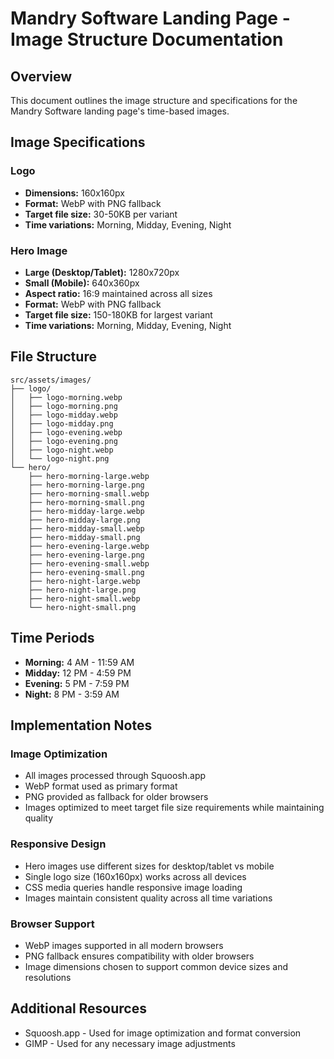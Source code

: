 # Mandry Software Landing Page - Image Structure Documentation

## Overview
This document outlines the image structure and specifications for the Mandry Software landing page's time-based images.

## Image Specifications

### Logo
- **Dimensions:** 160x160px
- **Format:** WebP with PNG fallback
- **Target file size:** 30-50KB per variant
- **Time variations:** Morning, Midday, Evening, Night

### Hero Image
- **Large (Desktop/Tablet):** 1280x720px
- **Small (Mobile):** 640x360px
- **Aspect ratio:** 16:9 maintained across all sizes
- **Format:** WebP with PNG fallback
- **Target file size:** 150-180KB for largest variant
- **Time variations:** Morning, Midday, Evening, Night

## File Structure
```
src/assets/images/
├── logo/
│   ├── logo-morning.webp
│   ├── logo-morning.png
│   ├── logo-midday.webp
│   ├── logo-midday.png
│   ├── logo-evening.webp
│   ├── logo-evening.png
│   ├── logo-night.webp
│   └── logo-night.png
└── hero/
    ├── hero-morning-large.webp
    ├── hero-morning-large.png
    ├── hero-morning-small.webp
    ├── hero-morning-small.png
    ├── hero-midday-large.webp
    ├── hero-midday-large.png
    ├── hero-midday-small.webp
    ├── hero-midday-small.png
    ├── hero-evening-large.webp
    ├── hero-evening-large.png
    ├── hero-evening-small.webp
    ├── hero-evening-small.png
    ├── hero-night-large.webp
    ├── hero-night-large.png
    ├── hero-night-small.webp
    └── hero-night-small.png
```

## Time Periods
- **Morning:** 4 AM - 11:59 AM
- **Midday:** 12 PM - 4:59 PM
- **Evening:** 5 PM - 7:59 PM
- **Night:** 8 PM - 3:59 AM

## Implementation Notes

### Image Optimization
- All images processed through Squoosh.app
- WebP format used as primary format
- PNG provided as fallback for older browsers
- Images optimized to meet target file size requirements while maintaining quality

### Responsive Design
- Hero images use different sizes for desktop/tablet vs mobile
- Single logo size (160x160px) works across all devices
- CSS media queries handle responsive image loading
- Images maintain consistent quality across all time variations

### Browser Support
- WebP images supported in all modern browsers
- PNG fallback ensures compatibility with older browsers
- Image dimensions chosen to support common device sizes and resolutions

## Additional Resources
- Squoosh.app - Used for image optimization and format conversion
- GIMP - Used for any necessary image adjustments